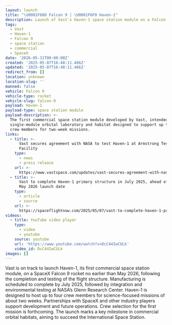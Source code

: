 ```yaml
---
layout: launch
title: "\U0001F680 Falcon 9 | \U0001F6F0 Haven-1"
description: Launch of Vast's Haven-1 space station module on a Falcon 9 rocket.
tags:
  - Vast
  - Haven-1
  - Falcon 9
  - space station
  - commercial
  - SpaceX
date: '2026-05-31T00:00:00Z'
created: '2025-05-07T16:48:11.466Z'
updated: '2025-05-07T16:48:11.466Z'
redirect_from: []
location: unknown
location-slug: ''
manned: false
vehicle: Falcon 9
vehicle-type: rocket
vehicle-slug: falcon-9
payload: Haven-1
payload-type: space station module
payload-description: >-
  The first commercial space station module developed by Vast, intended as a
  single-module orbital laboratory and habitat designed to support up to four
  crew members for two-week missions.
links:
  - title: >-
      Vast secures agreement with NASA to test Haven-1 at Armstrong Test
      Facility
    type:
      - news
      - press release
    url: >-
      https://www.vastspace.com/updates/vast-secures-agreement-with-nasa-to-test-haven-1-flight-vehicle-at-armstrong-test-facility
  - title: >-
      Vast to complete Haven-1 primary structure in July 2025, ahead of target
      May 2026 launch date
    type:
      - article
      - source
    url: >-
      https://spaceflightnow.com/2025/05/07/vast-to-complete-haven-1-primary-structure-in-july-2025-ahead-of-target-may-2026-launch-date/
videos:
  - title: YouTube video player
    type:
      - video
      - youtube
    source: youtube
    url: 'https://www.youtube.com/watch?v=DcC44IwCULk'
    video_id: DcC44IwCULk
images: []
---
```

Vast is on track to launch Haven-1, its first commercial space station module, on a SpaceX Falcon 9 rocket no earlier than May 2026, following the completion and testing of the flight structure. Manufacturing is scheduled to complete by July 2025, followed by integration and environmental testing at NASA’s Glenn Research Center. Haven-1 is designed to host up to four crew members for science-focused missions of about two weeks. Partnerships with SpaceX and other industry players support development and future operations. Crew selection for the first mission is forthcoming. The launch marks a key milestone in commercial orbital habitats, aiming to succeed the International Space Station.

